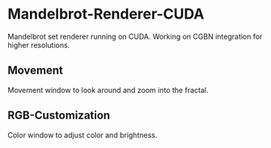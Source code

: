 # Mandelbrot-Renderer-CUDA
Mandelbrot set renderer running on CUDA. Working on CGBN integration for higher resolutions.

## Movement
Movement window to look around and zoom into the fractal.

## RGB-Customization
Color window to adjust color and brightness.

